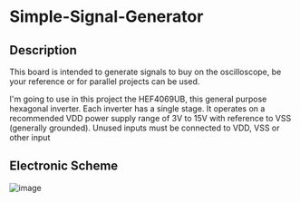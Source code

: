 # Simple-Signal-Generator

Description
---

This board is intended to generate signals to buy on the oscilloscope, be your reference or for parallel projects can be used. 

I'm going to use in this project the HEF4069UB, this general purpose hexagonal inverter. Each inverter has a single stage. It operates on a recommended VDD power supply range of 3V to 15V with reference to VSS (generally grounded). Unused inputs must be connected to VDD, VSS or other input


Electronic Scheme
---
![image](https://i.imgur.com/fcdnT5s.png)
